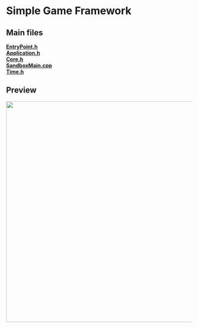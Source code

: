 # Simple Game Framework

## Main files
[**EntryPoint.h**](https://github.com/ts-vadim/Game-Engine/blob/main/GameEngine/GameEngine/sources/GameEngine/EntryPoint.h)<br>
[**Application.h**](https://github.com/ts-vadim/Game-Engine/blob/main/GameEngine/GameEngine/sources/GameEngine/Application/Application.h)<br>
[**Core.h**](https://github.com/ts-vadim/Game-Engine/blob/main/GameEngine/GameEngine/sources/GameEngine/Core.h)<br>
[**SandboxMain.cpp**](https://github.com/ts-vadim/Game-Engine/blob/main/Sandbox/SandboxMain.cpp)<br>
[**Time.h**](https://github.com/ts-vadim/Game-Engine/blob/main/GameEngine/GameEngine/sources/GameEngine/Time/Time.h)

## Preview
<image width="600px" src="https://github.com/ts-vadim/Game-Engine/blob/main/preview.png">
